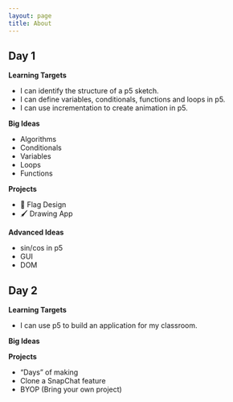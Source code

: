 ```yaml
---
layout: page
title: About
---
```



## Day 1
**Learning Targets**
- I can identify the structure of a p5 sketch.
- I can define variables, conditionals, functions and loops in p5.
- I can use incrementation to create animation in p5.

**Big Ideas**
- Algorithms
- Conditionals
- Variables
- Loops
- Functions

**Projects**
- 🎏 Flag Design
- 🖌️ Drawing App

**Advanced Ideas**
- sin/cos in p5
- GUI
- DOM

## Day 2

**Learning Targets**
- I can use p5 to build an application for my classroom.

**Big Ideas**

**Projects**
- “Days” of making
- Clone a SnapChat feature
- BYOP (Bring your own project)
